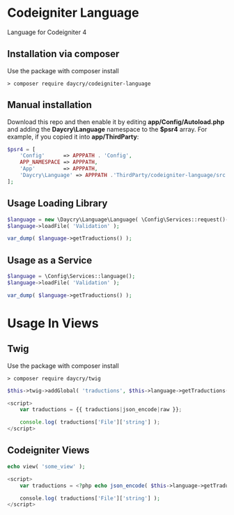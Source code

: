# Codeigniter Language

Language for Codeigniter 4

## Installation via composer

Use the package with composer install

	> composer require daycry/codeigniter-language

## Manual installation

Download this repo and then enable it by editing **app/Config/Autoload.php** and adding the **Daycry\Language**
namespace to the **$psr4** array. For example, if you copied it into **app/ThirdParty**:

```php
$psr4 = [
    'Config'      => APPPATH . 'Config',
    APP_NAMESPACE => APPPATH,
    'App'         => APPPATH,
    'Daycry\Language' => APPPATH .'ThirdParty/codeigniter-language/src',
];
```

## Usage Loading Library

```php
$language = new \Daycry\Language\Language( \Config\Services::request()->getLocale() );
$language->loadFile( 'Validation' );

var_dump( $language->getTraductions() );

```

## Usage as a Service

```php
$language = \Config\Services::language();
$language->loadFile( 'Validation' );

var_dump( $language->getTraductions() );

```

# Usage In Views

## Twig

Use the package with composer install

	> composer require daycry/twig

```php
$this->twig->addGlobal( 'traductions', $this->language->getTraductions() );

```

```javascript
<script>
    var traductions = {{ traductions|json_encode|raw }};

    console.log( traductions['File']['string'] );
</script>

```

## Codeigniter Views

```php
echo view( 'some_view' );

```

```php
<script>
    var traductions = <?php echo json_encode( $this->language->getTraductions() ); ?>;

    console.log( traductions['File']['string'] );
</script>

```